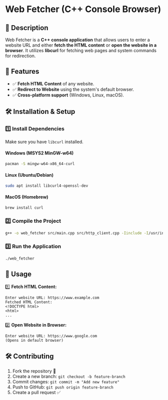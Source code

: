 # Web Fetcher (C++ Console Browser)

## 📌 Description
Web Fetcher is a **C++ console application** that allows users to enter a website URL and either **fetch the HTML content** or **open the website in a browser**. It utilizes **libcurl** for fetching web pages and system commands for redirection.

## 🚀 Features
- ✅ **Fetch HTML Content** of any website.
- ✅ **Redirect to Website** using the system's default browser.
- ✅ **Cross-platform support** (Windows, Linux, macOS).


## 🛠️ Installation & Setup
### 1️⃣ Install Dependencies
Make sure you have `libcurl` installed.

#### **Windows (MSYS2 MinGW-w64)**
```sh
pacman -S mingw-w64-x86_64-curl
```

#### **Linux (Ubuntu/Debian)**
```sh
sudo apt install libcurl4-openssl-dev
```

#### **MacOS (Homebrew)**
```sh
brew install curl
```

### 2️⃣ Compile the Project
```sh
g++ -o web_fetcher src/main.cpp src/http_client.cpp -Iinclude -I/usr/include -L/usr/lib -lcurl
```

### 3️⃣ Run the Application
```sh
./web_fetcher
```

## 🎯 Usage
1️⃣ **Fetch HTML Content:**
```
Enter website URL: https://www.example.com
Fetched HTML Content:
<!DOCTYPE html>
<html>
...
```

2️⃣ **Open Website in Browser:**
```
Enter website URL: https://www.google.com
(Opens in default browser)
```

## 🛠️ Contributing
1. Fork the repository 📌
2. Create a new branch: `git checkout -b feature-branch`
3. Commit changes: `git commit -m "Add new feature"`
4. Push to GitHub: `git push origin feature-branch`
5. Create a pull request ✅


